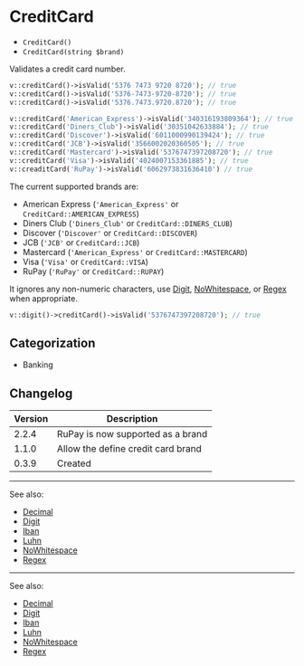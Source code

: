 # CreditCard

- `CreditCard()`
- `CreditCard(string $brand)`

Validates a credit card number.

```php
v::creditCard()->isValid('5376 7473 9720 8720'); // true
v::creditCard()->isValid('5376-7473-9720-8720'); // true
v::creditCard()->isValid('5376.7473.9720.8720'); // true

v::creditCard('American_Express')->isValid('340316193809364'); // true
v::creditCard('Diners_Club')->isValid('30351042633884'); // true
v::creditCard('Discover')->isValid('6011000990139424'); // true
v::creditCard('JCB')->isValid('3566002020360505'); // true
v::creditCard('Mastercard')->isValid('5376747397208720'); // true
v::creditCard('Visa')->isValid('4024007153361885'); // true
v::creaditCard('RuPay')->isValid('6062973831636410') // true
```

The current supported brands are:

- American Express (`'American_Express'` or `CreditCard::AMERICAN_EXPRESS`)
- Diners Club (`'Diners_Club'` or `CreditCard::DINERS_CLUB`)
- Discover (`'Discover'` or `CreditCard::DISCOVER`)
- JCB (`'JCB'` or `CreditCard::JCB`)
- Mastercard (`'American_Express'` or `CreditCard::MASTERCARD`)
- Visa (`'Visa'` or `CreditCard::VISA`)
- RuPay (`'RuPay'` or `CreditCard::RUPAY`)

It ignores any non-numeric characters, use [Digit](Digit.md),
[NoWhitespace](NoWhitespace.md), or [Regex](Regex.md) when appropriate.

```php
v::digit()->creditCard()->isValid('5376747397208720'); // true
```

## Categorization

- Banking

## Changelog

| Version | Description                        |
| ------- | ---------------------------------- |
| 2.2.4   | RuPay is now supported as a brand  |
| 1.1.0   | Allow the define credit card brand |
| 0.3.9   | Created                            |

---

See also:

- [Decimal](Decimal.md)
- [Digit](Digit.md)
- [Iban](Iban.md)
- [Luhn](Luhn.md)
- [NoWhitespace](NoWhitespace.md)
- [Regex](Regex.md)
***
See also:

- [Decimal](Decimal.md)
- [Digit](Digit.md)
- [Iban](Iban.md)
- [Luhn](Luhn.md)
- [NoWhitespace](NoWhitespace.md)
- [Regex](Regex.md)
